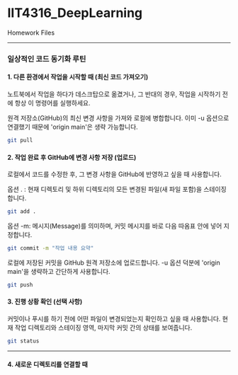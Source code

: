 # IIT4316_DeepLearning
Homework Files

---

### 일상적인 코드 동기화 루틴
#### 1. 다른 환경에서 작업을 시작할 때 (최신 코드 가져오기)

노트북에서 작업을 하다가 데스크탑으로 옮겼거나, 그 반대의 경우, 작업을 시작하기 전에 항상 이 명령어를 실행하세요.

원격 저장소(GitHub)의 최신 변경 사항을 가져와 로컬에 병합합니다.
이미 -u 옵션으로 연결했기 때문에 'origin main'은 생략 가능합니다.
```bash
git pull
```

#### 2. 작업 완료 후 GitHub에 변경 사항 저장 (업로드)

로컬에서 코드를 수정한 후, 그 변경 사항을 GitHub에 반영하고 싶을 때 사용합니다.

옵션 . : 현재 디렉토리 및 하위 디렉토리의 모든 변경된 파일(새 파일 포함)을 스테이징합니다.
```bash
git add .
```

옵션 -m: 메시지(Message)를 의미하며, 커밋 메시지를 바로 다음 따옴표 안에 넣어 지정합니다.
```bash
git commit -m "작업 내용 요약"
```

로컬에 저장된 커밋을 GitHub 원격 저장소에 업로드합니다.
-u 옵션 덕분에 'origin main'을 생략하고 간단하게 사용합니다.
```bash
git push
```

#### 3. 진행 상황 확인 (선택 사항)

커밋이나 푸시를 하기 전에 어떤 파일이 변경되었는지 확인하고 싶을 때 사용합니다.
현재 작업 디렉토리와 스테이징 영역, 마지막 커밋 간의 상태를 보여줍니다.
```bash
git status
```

---

#### 4. 새로운 디렉토리를 연결할 때


